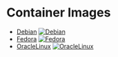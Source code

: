 # Container Images

* [Debian](debian) [![Debian](https://github.com/bromine0x23/container-images/actions/workflows/debian.yml/badge.svg)](https://github.com/bromine0x23/container-images/actions/workflows/debian.yml)
* [Fedora](fedora) [![Fedora](https://github.com/bromine0x23/container-images/actions/workflows/fedora.yml/badge.svg)](https://github.com/bromine0x23/container-images/actions/workflows/fedora.yml)
* [OracleLinux](oraclelinux) [![OracleLinux](https://github.com/bromine0x23/container-images/actions/workflows/oraclelinux.yml/badge.svg)](https://github.com/bromine0x23/container-images/actions/workflows/oraclelinux.yml)